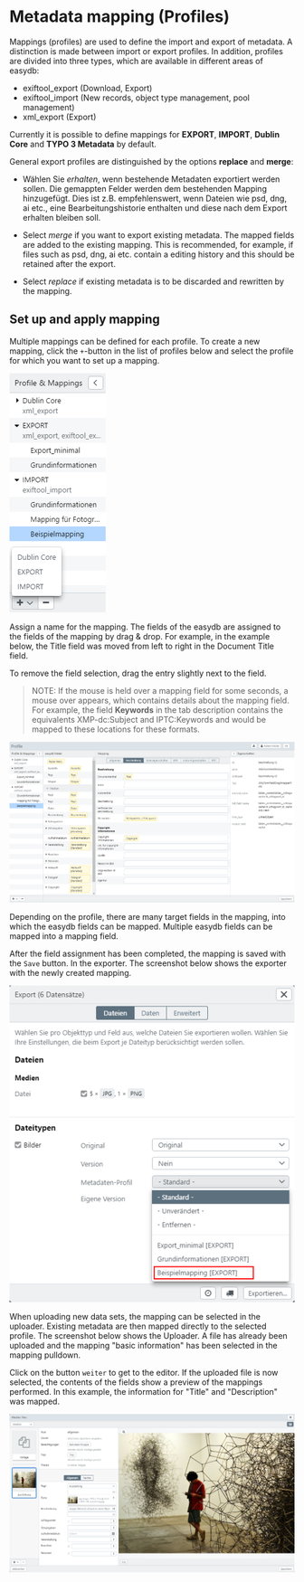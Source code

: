 # Metadata mapping (Profiles)

Mappings (profiles) are used to define the import and export of metadata. A distinction is made between import or export profiles. In addition, profiles are divided into three types, which are available in different areas of easydb:

- exiftool_export (Download, Export)
- exiftool_import (New records, object type management, pool management)
- xml_export (Export)

Currently it is possible to define mappings for **EXPORT**, **IMPORT**, **Dublin Core** and **TYPO 3 Metadata** by default. 

General export profiles are distinguished by the options **replace** and **merge**:

* Wählen Sie *erhalten*, wenn bestehende Metadaten exportiert werden sollen. Die gemappten Felder werden dem bestehenden Mapping hinzugefügt. Dies ist z.B. empfehlenswert, wenn Dateien wie psd, dng, ai etc., eine Bearbeitungshistorie enthalten und diese nach dem Export erhalten bleiben soll. 

* Select *merge* if you want to export existing metadata. The mapped fields are added to the existing mapping. This is recommended, for example, if files such as psd, dng, ai etc. contain a editing history and this should be retained after the export. 

* Select *replace* if existing metadata is to be discarded and rewritten by the mapping.


## Set up and apply mapping

Multiple mappings can be defined for each profile. To create a new mapping, click the <code class="button">+</code>-button in the list of profiles below and select the profile for which you want to set up a mapping.

![New Mapping](profiles_neu.png)

Assign a name for the mapping. The fields of the easydb are assigned to the fields of the mapping by drag & drop. For example, in the example below, the Title field was moved from left to right in the Document Title field.

To remove the field selection, drag the entry slightly next to the field.

> NOTE: If the mouse is held over a mapping field for some seconds, a mouse over appears, which contains details about the mapping field. For example, the field **Keywords** in the tab description contains the equivalents XMP-dc:Subject and IPTC:Keywords and would be mapped to these locations for these formats.

![Create new mapping](profiles_interface.png)

Depending on the profile, there are many target fields in the mapping, into which the easydb fields can be mapped. Multiple easydb fields can be mapped into a mapping field.

After the field assignment has been completed, the mapping is saved with the <code class="button">Save</code> button. In the exporter. The screenshot below shows the exporter with the newly created mapping.

![Exporter and Mapping Selection](profiles_exporter.png)

When uploading new data sets, the mapping can be selected in the uploader. Existing metadata are then mapped directly to the selected profile. The screenshot below shows the Uploader. A file has already been uploaded and the mapping "basic information" has been selected in the mapping pulldown.

Click on the button <code class="button">weiter</code> to get to the editor. If the uploaded file is now selected, the contents of the fields show a preview of the mappings performed. In this example, the information for "Title" and "Description" was mapped.

![Prefilled fields](profiles_uploader.png)